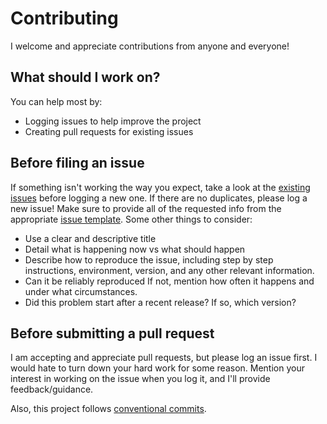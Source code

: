 # Contributing

I welcome and appreciate contributions from anyone and everyone!

## What should I work on?

You can help most by:

- Logging issues to help improve the project
- Creating pull requests for existing issues

## Before filing an issue

If something isn't working the way you expect, take a look at the
[existing issues](https://github.com/benelan/git-mux/issues) before logging
a new one. If there are no duplicates, please log a new issue! Make sure to
provide all of the requested info from the appropriate
[issue template](https://github.com/benelan/git-mux/issues/new/choose).
Some other things to consider:

- Use a clear and descriptive title
- Detail what is happening now vs what should happen
- Describe how to reproduce the issue, including step by step instructions,
  environment, version, and any other relevant information.
- Can it be reliably reproduced If not, mention how often it happens and under
  what circumstances.
- Did this problem start after a recent release? If so, which version?

## Before submitting a pull request

I am accepting and appreciate pull requests, but please log an issue first.
I would hate to turn down your hard work for some reason. Mention your interest
in working on the issue when you log it, and I'll provide feedback/guidance.

Also, this project follows [conventional commits](https://www.conventionalcommits.org).
